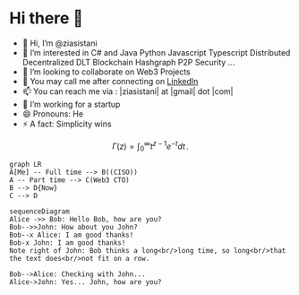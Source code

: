 # Hi there 👋
- 👋 Hi, I’m @ziasistani
- 👀 I’m interested in C# and Java Python Javascript Typescript Distributed Decentralized DLT Blockchain Hashgraph P2P Security ...  
- 💞️ I’m looking to collaborate on Web3 Projects
- 💬 You may call me after connecting on [LinkedIn](https://www.linkedin.com/in/ziasistani/)
- 📫 You can reach me via : |ziasistani| at |gmail| dot |com|
- 🔭 I’m working for a startup
- 😄 Pronouns: He
- ⚡ A fact: Simplicity wins 

$$
\Gamma(z) = \int_0^\infty t^{z-1}e^{-t}dt\,.
$$

```mermaid
graph LR
A[Me] -- Full time --> B((CISO))
A -- Part time --> C(Web3 CTO)
B --> D{Now}
C --> D
```


```mermaid
sequenceDiagram
Alice ->> Bob: Hello Bob, how are you?
Bob-->>John: How about you John?
Bob--x Alice: I am good thanks!
Bob-x John: I am good thanks!
Note right of John: Bob thinks a long<br/>long time, so long<br/>that the text does<br/>not fit on a row.

Bob-->Alice: Checking with John...
Alice->John: Yes... John, how are you?
```
